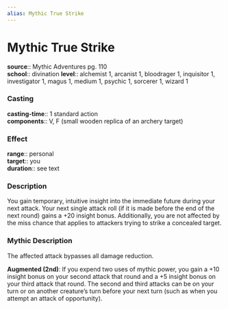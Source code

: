 ```yaml
---
alias: Mythic True Strike
---
```


# Mythic True Strike

**source**:: Mythic Adventures pg. 110  
**school**:: divination
**level**:: alchemist 1, arcanist 1, bloodrager 1, inquisitor 1, investigator 1, magus 1, medium 1, psychic 1, sorcerer 1, wizard 1

### Casting 

**casting-time**:: 1 standard action  
**components**:: V, F (small wooden replica of an archery target)

### Effect 

**range**:: personal  
**target**:: you  
**duration**:: see text

### Description 

You gain temporary, intuitive insight into the immediate future during your next attack. Your next single attack roll (if it is made before the end of the next round) gains a +20 insight bonus. Additionally, you are not affected by the miss chance that applies to attackers trying to strike a concealed target.

### Mythic Description

The affected attack bypasses all damage reduction.  
  
**Augmented (2nd)**: If you expend two uses of mythic power, you gain a +10 insight bonus on your second attack that round and a +5 insight bonus on your third attack that round. The second and third attacks can be on your turn or on another creature’s turn before your next turn (such as when you attempt an attack of opportunity).
